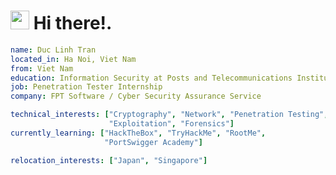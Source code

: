 <h1><img src="https://emojis.slackmojis.com/emojis/images/1531849430/4246/blob-sunglasses.gif?1531849430" width="30"/> Hi there!.</h1>

```yaml
name: Duc Linh Tran
located_in: Ha Noi, Viet Nam
from: Viet Nam
education: Information Security at Posts and Telecommunications Institute of Technology, Viet Nam (2017 - present)
job: Penetration Tester Internship
company: FPT Software / Cyber Security Assurance Service

technical_interests: ["Cryptography", "Network", "Penetration Testing", 
                      "Exploitation", "Forensics"]
currently_learning: ["HackTheBox", "TryHackMe", "RootMe", 
                     "PortSwigger Academy"]

relocation_interests: ["Japan", "Singapore"]
```
